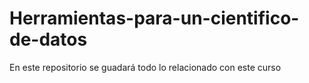 # Herramientas-para-un-cientifico-de-datos
En este repositorio se guadará todo lo relacionado con este curso
